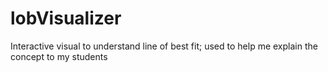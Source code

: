 # lobVisualizer
Interactive visual to understand line of best fit; used to help me explain the concept to my students
